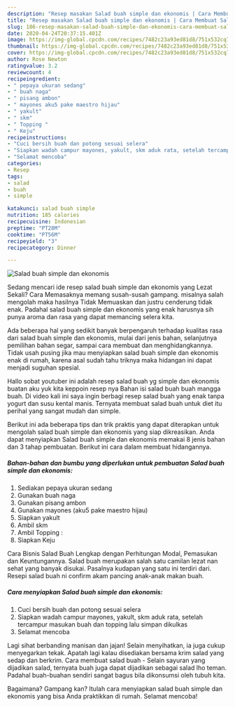 ```yaml
---
description: "Resep masakan Salad buah simple dan ekonomis | Cara Membuat Salad buah simple dan ekonomis Yang Paling Enak"
title: "Resep masakan Salad buah simple dan ekonomis | Cara Membuat Salad buah simple dan ekonomis Yang Paling Enak"
slug: 186-resep-masakan-salad-buah-simple-dan-ekonomis-cara-membuat-salad-buah-simple-dan-ekonomis-yang-paling-enak
date: 2020-04-24T20:37:15.401Z
image: https://img-global.cpcdn.com/recipes/7482c23a93ed81d8/751x532cq70/salad-buah-simple-dan-ekonomis-foto-resep-utama.jpg
thumbnail: https://img-global.cpcdn.com/recipes/7482c23a93ed81d8/751x532cq70/salad-buah-simple-dan-ekonomis-foto-resep-utama.jpg
cover: https://img-global.cpcdn.com/recipes/7482c23a93ed81d8/751x532cq70/salad-buah-simple-dan-ekonomis-foto-resep-utama.jpg
author: Rose Newton
ratingvalue: 3.2
reviewcount: 4
recipeingredient:
- " pepaya ukuran sedang"
- " buah naga"
- " pisang ambon"
- " mayones aku5 pake maestro hijau"
- " yakult"
- " skm"
- " Topping "
- " Keju"
recipeinstructions:
- "Cuci bersih buah dan potong sesuai selera"
- "Siapkan wadah campur mayones, yakult, skm aduk rata, setelah tercampur masukan buah dan topping lalu simpan dikulkas"
- "Selamat mencoba"
categories:
- Resep
tags:
- salad
- buah
- simple

katakunci: salad buah simple 
nutrition: 185 calories
recipecuisine: Indonesian
preptime: "PT28M"
cooktime: "PT56M"
recipeyield: "3"
recipecategory: Dinner

---
```



![Salad buah simple dan ekonomis](https://img-global.cpcdn.com/recipes/7482c23a93ed81d8/751x532cq70/salad-buah-simple-dan-ekonomis-foto-resep-utama.jpg)

Sedang mencari ide resep salad buah simple dan ekonomis yang Lezat Sekali? Cara Memasaknya memang susah-susah gampang. misalnya salah mengolah maka hasilnya Tidak Memuaskan dan justru cenderung tidak enak. Padahal salad buah simple dan ekonomis yang enak harusnya sih punya aroma dan rasa yang dapat memancing selera kita.

Ada beberapa hal yang sedikit banyak berpengaruh terhadap kualitas rasa dari salad buah simple dan ekonomis, mulai dari jenis bahan, selanjutnya pemilihan bahan segar, sampai cara membuat dan menghidangkannya. Tidak usah pusing jika mau menyiapkan salad buah simple dan ekonomis enak di rumah, karena asal sudah tahu triknya maka hidangan ini dapat menjadi suguhan spesial.

Hallo sobat youtuber ini adalah resep salad buah yg simple dan ekonomis buatan aku yuk kita keppoin resep nya Bahan isi salad buah buah mangga buah. Di video kali ini saya ingin berbagi resep salad buah yang enak tanpa yogurt dan susu kental manis. Ternyata membuat salad buah untuk diet itu perihal yang sangat mudah dan simple.


Berikut ini ada beberapa tips dan trik praktis yang dapat diterapkan untuk mengolah salad buah simple dan ekonomis yang siap dikreasikan. Anda dapat menyiapkan Salad buah simple dan ekonomis memakai 8 jenis bahan dan 3 tahap pembuatan. Berikut ini cara dalam membuat hidangannya.

<!--inarticleads1-->

##### Bahan-bahan dan bumbu yang diperlukan untuk pembuatan Salad buah simple dan ekonomis:

1. Sediakan  pepaya ukuran sedang
1. Gunakan  buah naga
1. Gunakan  pisang ambon
1. Gunakan  mayones (aku5 pake maestro hijau)
1. Siapkan  yakult
1. Ambil  skm
1. Ambil  Topping :
1. Siapkan  Keju


Cara Bisnis Salad Buah Lengkap dengan Perhitungan Modal, Pemasukan dan Keuntungannya. Salad buah merupakan salah satu camilan lezat nan sehat yang banyak disukai. Pasalnya kudapan yang satu ini terdiri dari. Resepi salad buah ni confirm akam pancing anak-anak makan buah. 

<!--inarticleads2-->

##### Cara menyiapkan Salad buah simple dan ekonomis:

1. Cuci bersih buah dan potong sesuai selera
1. Siapkan wadah campur mayones, yakult, skm aduk rata, setelah tercampur masukan buah dan topping lalu simpan dikulkas
1. Selamat mencoba


Lagi sihat berbanding manisan dan jajan! Selain menyihatkan, ia juga cukup menyegarkan tekak. Apatah lagi kalau disediakan bersama krim salad yang sedap dan berkrim. Cara membuat salad buah - Selain sayuran yang dijadikan salad, ternyata buah juga dapat dijadikan sebagai salad lho teman. Padahal buah-buahan sendiri sangat bagus bila dikonsumsi oleh tubuh kita. 

Bagaimana? Gampang kan? Itulah cara menyiapkan salad buah simple dan ekonomis yang bisa Anda praktikkan di rumah. Selamat mencoba!
